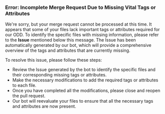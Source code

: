 ### Error: Incomplete Merge Request Due to Missing Vital Tags or Attributes

We're sorry, but your merge request cannot be processed at this time. It appears that some of your files lack important tags or attributes required for our ODD. To identify the specific files with missing information, please refer to the **Issue** mentioned below this message. The Issue has been automatically generated by our bot, which will provide a comprehensive overview of the tags and attributes that are currently missing.

To resolve this issue, please follow these steps:

* Review the Issue generated by the bot to identify the specific files and their corresponding missing tags or attributes.
* Make the necessary modifications to add the required tags or attributes to each file.
* Once you have completed all the modifications, please close and reopen the pull request.
* Our bot will reevaluate your files to ensure that all the necessary tags and attributes are now present.
